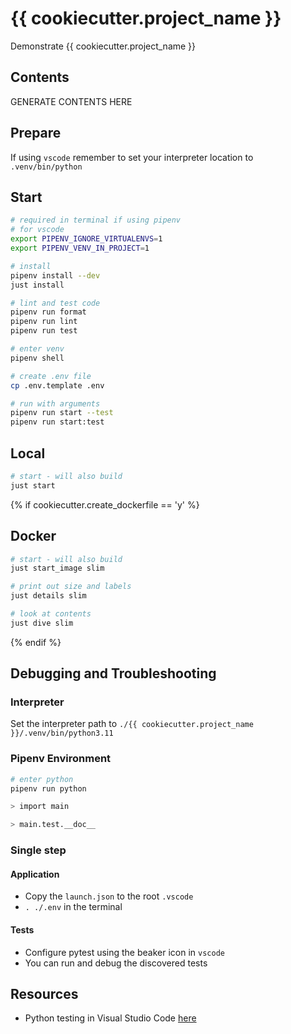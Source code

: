 # {{ cookiecutter.project_name }}

Demonstrate {{ cookiecutter.project_name }}

## Contents

GENERATE CONTENTS HERE

## Prepare

If using `vscode` remember to set your interpreter location to `.venv/bin/python`

## Start

```sh
# required in terminal if using pipenv
# for vscode
export PIPENV_IGNORE_VIRTUALENVS=1
export PIPENV_VENV_IN_PROJECT=1

# install
pipenv install --dev
just install

# lint and test code
pipenv run format
pipenv run lint
pipenv run test

# enter venv
pipenv shell

# create .env file
cp .env.template .env

# run with arguments
pipenv run start --test
pipenv run start:test
```

## Local

```sh
# start - will also build
just start
```

{% if cookiecutter.create_dockerfile == 'y' %}

## Docker

```sh
# start - will also build
just start_image slim

# print out size and labels
just details slim

# look at contents
just dive slim
```

{% endif %}

## Debugging and Troubleshooting

### Interpreter

Set the interpreter path to `./{{ cookiecutter.project_name }}/.venv/bin/python3.11`

### Pipenv Environment

```sh
# enter python
pipenv run python

> import main

> main.test.__doc__
```

### Single step

#### Application

- Copy the `launch.json` to the root `.vscode`
- `. ./.env` in the terminal

#### Tests

- Configure pytest using the beaker icon in `vscode`
- You can run and debug the discovered tests

## Resources

- Python testing in Visual Studio Code [here](https://code.visualstudio.com/docs/python/testing#_example-test-walkthroughs)
